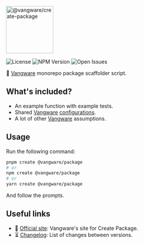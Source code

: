 <img id="logo" alt="@vangware/create-package" src="https://libraries.vangware.com/modules/vangware__create-package.svg" height="128" />

![License][license-badge] ![NPM Version][npm-version-badge]
![Open Issues][open-issues-badge]

🚧 [Vangware][vangware] monorepo package scaffolder script.

## What's included?

-   An example function with example tests.
-   Shared [Vangware][vangware] [configurations][vangware-configs].
-   A lot of other [Vangware][vangware] assumptions.

## Usage

Run the following command:

```bash
pnpm create @vangware/package
# or
npm create @vangware/package
# or
yarn create @vangware/package
```

And follow the prompts.

## Useful links

-   📝 [Official site][site]: Vangware's site for Create Package.
-   ⏳ [Changelog][changelog]: List of changes between versions.

<!-- Reference -->

[changelog]:
	https://github.com/vangware/libraries/blob/main/packages/@vangware/create-package/CHANGELOG.md
[license-badge]:
	https://img.shields.io/npm/l/@vangware/create-package.svg?style=for-the-badge&labelColor=666&color=0a8
[npm-version-badge]:
	https://img.shields.io/npm/v/@vangware/create-package.svg?style=for-the-badge&labelColor=666&color=0a8
[open-issues-badge]:
	https://img.shields.io/github/issues/vangware/libraries.svg?style=for-the-badge&labelColor=666&color=0a8
[site]: https://libraries.vangware.com/modules/_vangware_create_package.html
[vangware]: https://vangware.com
[vangware-configs]:
	https://libraries.vangware.com/modules/_vangware_configs.html
